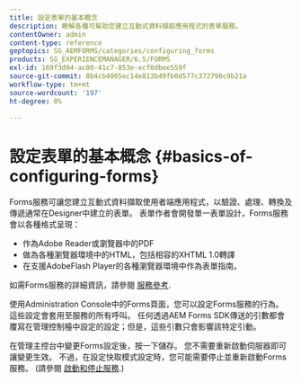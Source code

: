 ```yaml
---
title: 設定表單的基本概念
description: 瞭解各種可幫助您建立互動式資料擷取應用程式的表單服務。
contentOwner: admin
content-type: reference
geptopics: SG_AEMFORMS/categories/configuring_forms
products: SG_EXPERIENCEMANAGER/6.5/FORMS
exl-id: 169f3d94-ac00-41c7-853e-ecf0dbee559f
source-git-commit: 8b4cb4065ec14e813b49fb0d577c372790c9b21a
workflow-type: tm+mt
source-wordcount: '197'
ht-degree: 0%

---
```


# 設定表單的基本概念 {#basics-of-configuring-forms}

Forms服務可讓您建立互動式資料擷取使用者端應用程式，以驗證、處理、轉換及傳遞通常在Designer中建立的表單。 表單作者會開發單一表單設計，Forms服務會以各種格式呈現：

* 作為Adobe Reader或瀏覽器中的PDF
* 做為各種瀏覽器環境中的HTML，包括相容的XHTML 1.0轉譯
* 在支援AdobeFlash Player的各種瀏覽器環境中作為表單指南。

如需Forms服務的詳細資訊，請參閱 [服務參考](https://www.adobe.com/go/learn_aemforms_services_63).

使用Administration Console中的Forms頁面，您可以設定Forms服務的行為。 這些設定會套用至服務的所有呼叫。 任何透過AEM Forms SDK傳送的引數都會覆寫在管理控制檯中設定的設定；但是，這些引數只會影響該特定引動。

在管理主控台中變更Forms設定後，按一下儲存。 您不需要重新啟動伺服器即可讓變更生效。 不過，在設定快取模式設定時，您可能需要停止並重新啟動Forms服務。 (請參閱 [啟動和停止服務](/help/forms/using/admin-help/starting-stopping-services.md#starting-and-stopping-services).)
